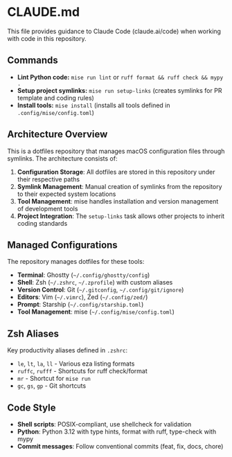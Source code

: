 # CLAUDE.md

This file provides guidance to Claude Code (claude.ai/code) when working with code in this repository.

## Commands
- **Lint Python code:** `mise run lint` or `ruff format && ruff check && mypy .`
- **Setup project symlinks:** `mise run setup-links` (creates symlinks for PR template and coding rules)
- **Install tools:** `mise install` (installs all tools defined in `.config/mise/config.toml`)

## Architecture Overview

This is a dotfiles repository that manages macOS configuration files through symlinks. The architecture consists of:

1. **Configuration Storage**: All dotfiles are stored in this repository under their respective paths
2. **Symlink Management**: Manual creation of symlinks from the repository to their expected system locations
3. **Tool Management**: mise handles installation and version management of development tools
4. **Project Integration**: The `setup-links` task allows other projects to inherit coding standards

## Managed Configurations

The repository manages dotfiles for these tools:
- **Terminal**: Ghostty (`~/.config/ghostty/config`)
- **Shell**: Zsh (`~/.zshrc`, `~/.zprofile`) with custom aliases
- **Version Control**: Git (`~/.gitconfig`, `~/.config/git/ignore`)
- **Editors**: Vim (`~/.vimrc`), Zed (`~/.config/zed/`)
- **Prompt**: Starship (`~/.config/starship.toml`)
- **Tool Management**: mise (`~/.config/mise/config.toml`)

## Zsh Aliases

Key productivity aliases defined in `.zshrc`:
- `le`, `lt`, `la`, `ll` - Various eza listing formats
- `ruffc`, `rufff` - Shortcuts for ruff check/format
- `mr` - Shortcut for `mise run`
- `gc`, `gs`, `gp` - Git shortcuts

## Code Style
- **Shell scripts**: POSIX-compliant, use shellcheck for validation
- **Python**: Python 3.12 with type hints, format with ruff, type-check with mypy
- **Commit messages**: Follow conventional commits (feat, fix, docs, chore)